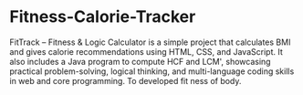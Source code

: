 # Fitness-Calorie-Tracker
FitTrack – Fitness &amp; Logic Calculator is a simple project that calculates BMI and gives calorie recommendations using HTML, CSS, and JavaScript. It also includes a Java program to compute HCF and LCM', showcasing practical problem-solving, logical thinking, and multi-language coding skills in web and core programming. To developed fit ness of body.
